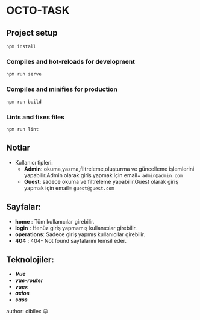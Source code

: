 # **OCTO-TASK**

## Project setup
```
npm install
```

### Compiles and hot-reloads for development
```
npm run serve
```

### Compiles and minifies for production
```
npm run build
```

### Lints and fixes files
```
npm run lint
```

## Notlar
- Kullanıcı tipleri:
   - **Admin**: okuma,yazma,filtreleme,oluşturma ve güncelleme işlemlerini yapabilir.Admin olarak giriş yapmak için email= `admin@admin.com`
   - **Guest**: sadece okuma ve filtreleme yapabilir.Guest olarak giriş yapmak için email= `guest@guest.com`
## Sayfalar:
- **home** : Tüm kullanıcılar girebilir.
- **login** : Henüz giriş yapmamış kullanıcılar girebilir.
- **operations**: Sadece giriş yapmış kullanıcılar girebilir.
- **404** : 404- Not found sayfalarını temsil eder.
## Teknolojiler: 
- ***Vue***
- ***vue-router***
- ***vuex***
- ***axios***
- ***sass***

author: cibilex :grinning:
